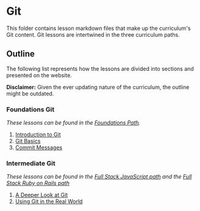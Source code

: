 # Git

This folder contains lesson markdown files that make up the curriculum's Git content. Git lessons are intertwined in the three curriculum paths.

## Outline

The following list represents how the lessons are divided into sections and presented on the website.

**Disclaimer:** Given the ever updating nature of the curriculum, the outline might be outdated.

### Foundations Git

_These lessons can be found in the [Foundations Path](https://learn.grassroot.academy/paths/foundations)._

1. [Introduction to Git](foundations_git/introduction_to_git.md)
2. [Git Basics](foundations_git/git_basics.md)
3. [Commit Messages](foundations_git/commit_messages.md)

### Intermediate Git

_These lessons can be found in the [Full Stack JavaScript path](https://learn.grassroot.academy/paths/full-stack-javascript) and the [Full Stack Ruby on Rails path](https://learn.grassroot.academy/paths/full-stack-ruby-on-rails)_

1. [A Deeper Look at Git](intermediate_git/a_deeper_look_at_git.md)
2. [Using Git in the Real World](intermediate_git/using_git_in_the_real_world.md)
